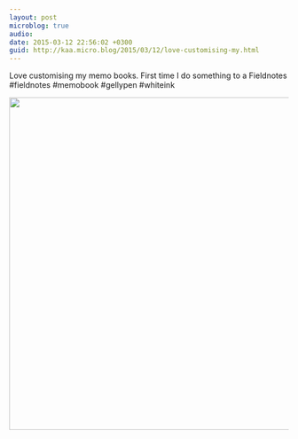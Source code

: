 ```yaml
---
layout: post
microblog: true
audio: 
date: 2015-03-12 22:56:02 +0300
guid: http://kaa.micro.blog/2015/03/12/love-customising-my.html
---
```

Love customising my memo books. First time I do something to a Fieldnotes #fieldnotes #memobook #gellypen #whiteink

<img src="https://micro.kaa.bz/uploads/2018/00fac35af7.jpg" width="600" height="600" />
